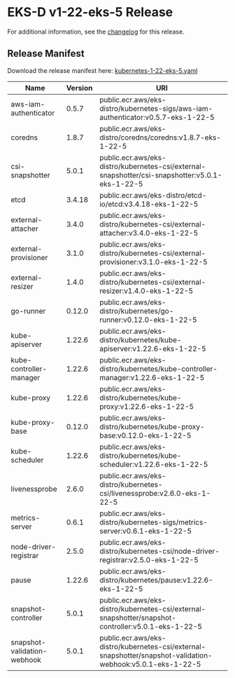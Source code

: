 # EKS-D v1-22-eks-5 Release

For additional information, see the [changelog](CHANGELOG-v1-22-eks-5.md) for this release.

## Release Manifest
Download the release manifest here: [kubernetes-1-22-eks-5.yaml](https://distro.eks.amazonaws.com/kubernetes-1-22/kubernetes-1-22-eks-5.yaml)

| Name | Version | URI |
|------|---------|-----|
| aws-iam-authenticator | 0.5.7 | public.ecr.aws/eks-distro/kubernetes-sigs/aws-iam-authenticator:v0.5.7-eks-1-22-5 |
| coredns | 1.8.7 | public.ecr.aws/eks-distro/coredns/coredns:v1.8.7-eks-1-22-5 |
| csi-snapshotter | 5.0.1 | public.ecr.aws/eks-distro/kubernetes-csi/external-snapshotter/csi-snapshotter:v5.0.1-eks-1-22-5 |
| etcd | 3.4.18 | public.ecr.aws/eks-distro/etcd-io/etcd:v3.4.18-eks-1-22-5 |
| external-attacher | 3.4.0 | public.ecr.aws/eks-distro/kubernetes-csi/external-attacher:v3.4.0-eks-1-22-5 |
| external-provisioner | 3.1.0 | public.ecr.aws/eks-distro/kubernetes-csi/external-provisioner:v3.1.0-eks-1-22-5 |
| external-resizer | 1.4.0 | public.ecr.aws/eks-distro/kubernetes-csi/external-resizer:v1.4.0-eks-1-22-5 |
| go-runner | 0.12.0 | public.ecr.aws/eks-distro/kubernetes/go-runner:v0.12.0-eks-1-22-5 |
| kube-apiserver | 1.22.6 | public.ecr.aws/eks-distro/kubernetes/kube-apiserver:v1.22.6-eks-1-22-5 |
| kube-controller-manager | 1.22.6 | public.ecr.aws/eks-distro/kubernetes/kube-controller-manager:v1.22.6-eks-1-22-5 |
| kube-proxy | 1.22.6 | public.ecr.aws/eks-distro/kubernetes/kube-proxy:v1.22.6-eks-1-22-5 |
| kube-proxy-base | 0.12.0 | public.ecr.aws/eks-distro/kubernetes/kube-proxy-base:v0.12.0-eks-1-22-5 |
| kube-scheduler | 1.22.6 | public.ecr.aws/eks-distro/kubernetes/kube-scheduler:v1.22.6-eks-1-22-5 |
| livenessprobe | 2.6.0 | public.ecr.aws/eks-distro/kubernetes-csi/livenessprobe:v2.6.0-eks-1-22-5 |
| metrics-server | 0.6.1 | public.ecr.aws/eks-distro/kubernetes-sigs/metrics-server:v0.6.1-eks-1-22-5 |
| node-driver-registrar | 2.5.0 | public.ecr.aws/eks-distro/kubernetes-csi/node-driver-registrar:v2.5.0-eks-1-22-5 |
| pause | 1.22.6 | public.ecr.aws/eks-distro/kubernetes/pause:v1.22.6-eks-1-22-5 |
| snapshot-controller | 5.0.1 | public.ecr.aws/eks-distro/kubernetes-csi/external-snapshotter/snapshot-controller:v5.0.1-eks-1-22-5 |
| snapshot-validation-webhook | 5.0.1 | public.ecr.aws/eks-distro/kubernetes-csi/external-snapshotter/snapshot-validation-webhook:v5.0.1-eks-1-22-5 |
